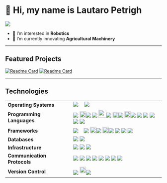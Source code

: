 # 👋 Hi, my name is Lautaro Petrigh
[<img src="https://img.shields.io/badge/LinkedIn-0077B5?style=for-the-badge&logo=linkedin&logoColor=white"/>](https://www.linkedin.com/in/petrigh-lautaro)
- 👀 I’m interested in **Robotics** 
- 🌱 I’m currently innovating **Agricultural Machinery**

---

## Featured Projects

[![Readme Card](https://github-readme-stats.vercel.app/api/pin/?username=Petrigh&repo=Planta-de-Relleno-Automatico&theme=dark)](https://github.com/Petrigh/Planta-de-Relleno-Automatico)
[![Readme Card](https://github-readme-stats.vercel.app/api/pin/?username=Petrigh&repo=andino&theme=dark)](https://github.com/Petrigh/andino)

---

## Technologies

<!DOCTYPE html>
<html>
<head>
</head>
<body>
<table>
  <tr>
    <td><strong>Operating Systems</strong></td>
    <td>
      <img src="https://img.shields.io/badge/Linux-%230d1117?style=flat-square&logo=linux" />
      <img src="https://images.icon-icons.com/836/PNG/64/Windows_Phone_icon-icons.com_66782.png" width="15"/><img src="https://img.shields.io/badge/Windows-%230d1117?style=flat-square" />
    </td>
  </tr>
  <tr>
    <td><strong>Programming Languages</strong></td>
    <td>
      <img src="https://img.shields.io/badge/C%2FC%2B%2B-%23151b23?style=flat-square&logo=c%2B%2B" />
      <img src="https://www.iconfinder.com/icons/4373217/download/png/512" width="20"/><img src="https://img.shields.io/badge/Java-%23151b23?style=flat-square" />
      <img src="https://img.shields.io/badge/Python-%23151b23?style=flat-square&logo=python" />
      <img src="https://upload.wikimedia.org/wikipedia/commons/4/4f/Csharp_Logo.png" width="25"/><img src="https://img.shields.io/badge/C%23-%23151b23?style=flat-square" />
      <img src="https://cdn.worldvectorlogo.com/logos/matlab.svg" width="18"  /><img src="https://img.shields.io/badge/Matlab-%23151b23?style=flat-square" />
      <img src="https://user-images.githubusercontent.com/103866722/177873824-ac727cae-29d5-406d-87de-93bb2bf21f02.png" width="20"  /><img src="https://img.shields.io/badge/Assembly-%23151b23?style=flat-square" />
      <img src="https://img.shields.io/badge/Bash-%23151b23?style=flat-square&logo=gnubash" />
      <img src="https://img.shields.io/badge/Typescript-%23151b23?style=flat-square&logo=typescript" />
      <img src="https://img.shields.io/badge/Ruby-%23151b23?style=flat-square&logo=ruby" />
      <img src="https://img.shields.io/badge/JavaScript-%23151b23?style=flat-square&logo=javascript" />
      <img src="https://img.shields.io/badge/Html-%23151b23?style=flat-square&logo=html5" />
    </td>
  </tr>
  <tr>
    <td><strong>Frameworks</strong></td>
    <td>
      <img src="https://img.shields.io/badge/ROS2-%230d1117?style=flat-square&logo=ros" />
      <sup><img src="https://control.ros.org/rolling/_static/logo_ros-controls.png" width="13" /></sup><img src="https://img.shields.io/badge/Ros2__Control-%230d1117?style=flat-square" />
      <img src="https://micro.ros.org/img/logonav.png" width="20"/><img src="https://img.shields.io/badge/microROS-%230d1117?style=flat-square" />
      <img src="https://us1.discourse-cdn.com/flex022/uploads/ros/original/2X/6/6c818c96ecae6cc7d67081bb7748bc081224703c.png" width="20"/><img src="https://img.shields.io/badge/Nav2-%230d1117?style=flat-square" />
      <img src="https://img.shields.io/badge/.NET-%230d1117?style=flat-square&logo=.net" />
      <img src="https://img.shields.io/badge/Angular-%230d1117?style=flat-square&logo=angular" />
      <img src="https://img.shields.io/badge/Tomcat-%230d1117?style=flat-square&logo=apachetomcat" />
    </td>
  </tr>
  <tr>
    <td><strong>Databases</strong></td>
    <td>
      <img src="https://img.shields.io/badge/MySQL-%23151b23?style=flat-square&logo=mysql" />
      <img src="https://img.shields.io/badge/PostgreSQL-%23151b23?style=flat-square&logo=postgresql" />
    </td>
  </tr>
  <tr>
    <td><strong>Infrastructure</strong></td>
    <td>
      <img src="https://img.shields.io/badge/Docker-%230d1117?style=flat-square&logo=docker" />
      <img src="https://img.shields.io/badge/Apache-%230d1117?style=flat-square&logo=apache" />
      <img src="https://img.shields.io/badge/Nginx-%230d1117?style=flat-square&logo=nginx" />
    </td>
  </tr>
  <tr>
    <td><strong>Communication Protocols</strong></td>
    <td>
      <img src="https://img.shields.io/badge/CAN-%23151b23?style=flat-square" />
      <img src="https://img.shields.io/badge/UART-%23151b23?style=flat-square" />
      <img src="https://img.shields.io/badge/I2C-%23151b23?style=flat-square" />
      <img src="https://img.shields.io/badge/TCP%2FIP-%23151b23?style=flat-square" />
      <img src="https://img.shields.io/badge/UDP-%23151b23?style=flat-square" />
      <img src="https://img.shields.io/badge/MQTT-%23151b23?style=flat-square" />
      <img src="https://img.shields.io/badge/WebSocket-%23151b23?style=flat-square" />
      <img src="https://img.shields.io/badge/DNS-%23151b23?style=flat-square" />
    </td>
  </tr>
  <tr>
    <td><strong>Version Control</strong></td>
    <td>
      <img src="https://img.shields.io/badge/Git-%230d1117?style=flat-square&logo=git" />
       <sup><img src="https://1000logos.net/wp-content/uploads/2023/04/Visual-Studio-Logo-2019.png" width="20"/></sup><img src="https://img.shields.io/badge/TFS-%230d1117?style=flat-square" />
    </td>
  </tr>
</table>
</body>
</html>
